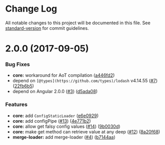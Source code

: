 # Change Log

All notable changes to this project will be documented in this file. See [standard-version](https://github.com/conventional-changelog/standard-version) for commit guidelines.

<a name="2.0.0"></a>
# 2.0.0 (2017-09-05)


### Bug Fixes

* **core:** workaround for AoT compilation ([a446fd2](https://github.com/fulls1z3/ngx-config/commit/a446fd2))
* depend on `[@types](https://github.com/types)/lodash` v4.14.55 ([#7](https://github.com/fulls1z3/ngx-config/issues/7)) ([22fb6b5](https://github.com/fulls1z3/ngx-config/commit/22fb6b5))
* depend on Angular 2.0.0 ([#3](https://github.com/fulls1z3/ngx-config/issues/3)) ([d5ada08](https://github.com/fulls1z3/ngx-config/commit/d5ada08))


### Features

* **core:** add `ConfigStaticLoader` ([e6e0929](https://github.com/fulls1z3/ngx-config/commit/e6e0929))
* **core:** add configPipe ([#13](https://github.com/fulls1z3/ngx-config/issues/13)) ([4e771b2](https://github.com/fulls1z3/ngx-config/commit/4e771b2))
* **core:** allow get falsy config values ([#14](https://github.com/fulls1z3/ngx-config/issues/14)) ([9b0030d](https://github.com/fulls1z3/ngx-config/commit/9b0030d))
* **core:** make get method can retrieve value at any deep ([#12](https://github.com/fulls1z3/ngx-config/issues/12)) ([8a20f68](https://github.com/fulls1z3/ngx-config/commit/8a20f68))
* **merge-loader:** add merge-loader ([#4](https://github.com/fulls1z3/ngx-config/issues/4)) ([b7144aa](https://github.com/fulls1z3/ngx-config/commit/b7144aa))
